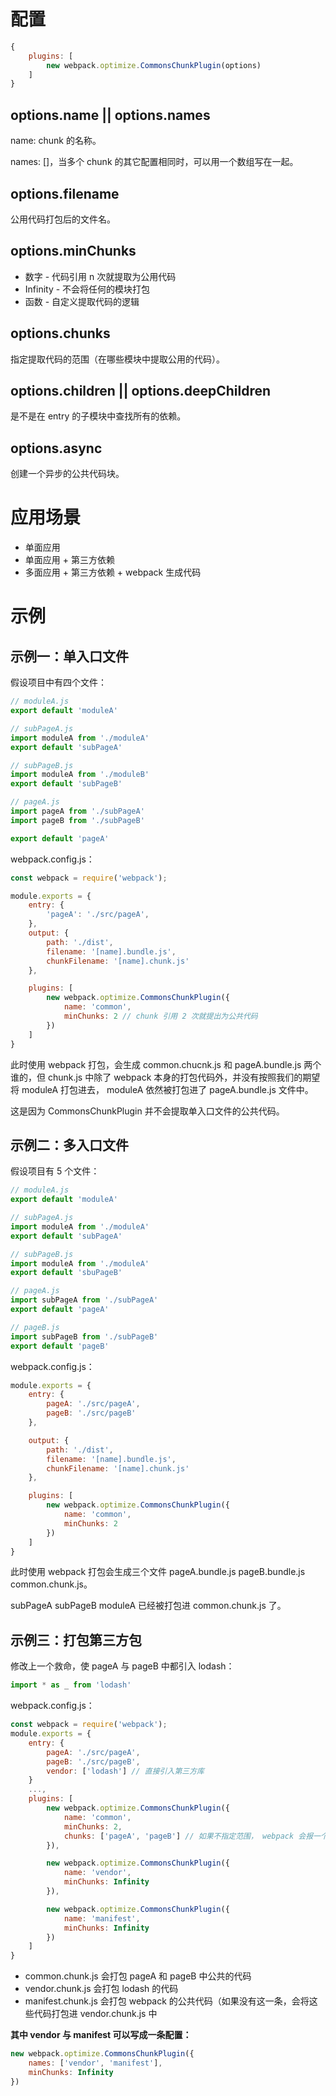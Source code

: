 # 配置

```js
{
    plugins: [
        new webpack.optimize.CommonsChunkPlugin(options)
    ]
}
```

## options.name || options.names

name: chunk 的名称。

names: []，当多个 chunk 的其它配置相同时，可以用一个数组写在一起。

## options.filename

公用代码打包后的文件名。

## options.minChunks

* 数字 - 代码引用 n 次就提取为公用代码
* Infinity - 不会将任何的模块打包
* 函数 - 自定义提取代码的逻辑

## options.chunks

指定提取代码的范围（在哪些模块中提取公用的代码）。

## options.children || options.deepChildren

是不是在 entry 的子模块中查找所有的依赖。

## options.async

创建一个异步的公共代码块。

# 应用场景

* 单面应用
* 单面应用 + 第三方依赖
* 多面应用 + 第三方依赖 + webpack 生成代码

# 示例

## 示例一：单入口文件

假设项目中有四个文件：

```js
// moduleA.js
export default 'moduleA'

// subPageA.js
import moduleA from './moduleA'
export default 'subPageA'

// subPageB.js
import moduleA from './moduleB'
export default 'subPageB'

// pageA.js
import pageA from './subPageA'
import pageB from './subPageB'

export default 'pageA'
```

webpack.config.js：

```js
const webpack = require('webpack');

module.exports = {
    entry: {
        'pageA': './src/pageA',
    },
    output: {
        path: './dist',
        filename: '[name].bundle.js',
        chunkFilename: '[name].chunk.js'
    },

    plugins: [
        new webpack.optimize.CommonsChunkPlugin({
            name: 'common',
            minChunks: 2 // chunk 引用 2 次就提出为公共代码
        })
    ]
}
```

此时使用 webpack 打包，会生成 common.chucnk.js 和 pageA.bundle.js 两个谁的，但 chunk.js 中除了 webpack 本身的打包代码外，并没有按照我们的期望将 moduleA 打包进去， moduleA 依然被打包进了 pageA.bundle.js 文件中。

这是因为 CommonsChunkPlugin 并不会提取单入口文件的公共代码。

## 示例二：多入口文件

假设项目有 5 个文件：

```js
// moduleA.js
export default 'moduleA'

// subPageA.js
import moduleA from './moduleA'
export default 'subPageA'

// subPageB.js
import moduleA from './moduleA'
export default 'sbuPageB'

// pageA.js
import subPageA from './subPageA'
export default 'pageA'

// pageB.js
import subPageB from './subPageB'
export default 'pageB'
```

webpack.config.js：

```js
module.exports = {
    entry: {
        pageA: './src/pageA',
        pageB: './src/pageB'
    },

    output: {
        path: './dist',
        filename: '[name].bundle.js',
        chunkFilename: '[name].chunk.js'
    },

    plugins: [
        new webpack.optimize.CommonsChunkPlugin({
            name: 'common',
            minChunks: 2
        })
    ]
}
```

此时使用 webpack 打包会生成三个文件 pageA.bundle.js pageB.bundle.js common.chunk.js。

subPageA subPageB moduleA 已经被打包进 common.chunk.js 了。

## 示例三：打包第三方包

修改上一个救命，使 pageA 与 pageB 中都引入 lodash：

```js
import * as _ from 'lodash'
```

webpack.config.js：

```js
const webpack = require('webpack');
module.exports = {
    entry: {
        pageA: './src/pageA',
        pageB: './src/pageB',
        vendor: ['lodash'] // 直接引入第三方库
    }
    ...,
    plugins: [
        new webpack.optimize.CommonsChunkPlugin({
            name: 'common',
            minChunks: 2,
            chunks: ['pageA', 'pageB'] // 如果不指定范围， webpack 会报一个没能具体说明原因的错误
        }),

        new webpack.optimize.CommonsChunkPlugin({
            name: 'vendor',
            minChunks: Infinity
        }),

        new webpack.optimize.CommonsChunkPlugin({
            name: 'manifest',
            minChunks: Infinity
        })
    ]
}
```

* common.chunk.js 会打包 pageA 和 pageB 中公共的代码
* vendor.chunk.js 会打包 lodash 的代码
* manifest.chunk.js 会打包 webpack 的公共代码（如果没有这一条，会将这些代码打包进 vendor.chunk.js 中

**其中 vendor 与 manifest 可以写成一条配置：**

```js
new webpack.optimize.CommonsChunkPlugin({
    names: ['vendor', 'manifest'],
    minChunks: Infinity
})
```